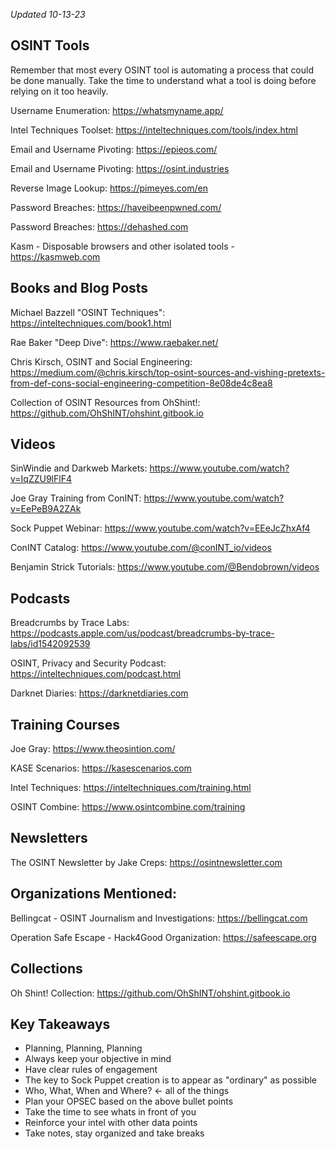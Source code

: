 *Updated 10-13-23*


## OSINT Tools
Remember that most every OSINT tool is automating a process that could be done manually. Take the time to understand what a tool is doing before relying on it too heavily. 

Username Enumeration: https://whatsmyname.app/

Intel Techniques Toolset: https://inteltechniques.com/tools/index.html

Email and Username Pivoting: https://epieos.com/

Email and Username Pivoting: https://osint.industries

Reverse Image Lookup: https://pimeyes.com/en

Password Breaches: https://haveibeenpwned.com/

Password Breaches: https://dehashed.com

Kasm - Disposable browsers and other isolated tools - https://kasmweb.com

## Books and Blog Posts
Michael Bazzell "OSINT Techniques": https://inteltechniques.com/book1.html

Rae Baker "Deep Dive": https://www.raebaker.net/

Chris Kirsch, OSINT and Social Engineering: https://medium.com/@chris.kirsch/top-osint-sources-and-vishing-pretexts-from-def-cons-social-engineering-competition-8e08de4c8ea8

Collection of OSINT Resources from OhShint!: https://github.com/OhShINT/ohshint.gitbook.io

## Videos
SinWindie and Darkweb Markets: https://www.youtube.com/watch?v=IqZZU9lFlF4

Joe Gray Training from ConINT: https://www.youtube.com/watch?v=EePeB9A2ZAk

Sock Puppet Webinar: https://www.youtube.com/watch?v=EEeJcZhxAf4

ConINT Catalog: https://www.youtube.com/@conINT_io/videos

Benjamin Strick Tutorials: https://www.youtube.com/@Bendobrown/videos

## Podcasts
Breadcrumbs by Trace Labs: https://podcasts.apple.com/us/podcast/breadcrumbs-by-trace-labs/id1542092539

OSINT, Privacy and Security Podcast: https://inteltechniques.com/podcast.html

Darknet Diaries: https://darknetdiaries.com

## Training Courses

Joe Gray: https://www.theosintion.com/

KASE Scenarios: https://kasescenarios.com

Intel Techniques: https://inteltechniques.com/training.html

OSINT Combine: https://www.osintcombine.com/training

## Newsletters

The OSINT Newsletter by Jake Creps: https://osintnewsletter.com

## Organizations Mentioned: 
Bellingcat - OSINT Journalism and Investigations: https://bellingcat.com

Operation Safe Escape - Hack4Good Organization: https://safeescape.org

## Collections
Oh Shint! Collection: https://github.com/OhShINT/ohshint.gitbook.io

## Key Takeaways 
* Planning, Planning, Planning
* Always keep your objective in mind
* Have clear rules of engagement
* The key to Sock Puppet creation is to appear as "ordinary" as possible
* Who, What, When and Where?  <- all of the things
* Plan your OPSEC based on the above bullet points
* Take the time to see whats in front of you
* Reinforce your intel with other data points
* Take notes, stay organized and take breaks
